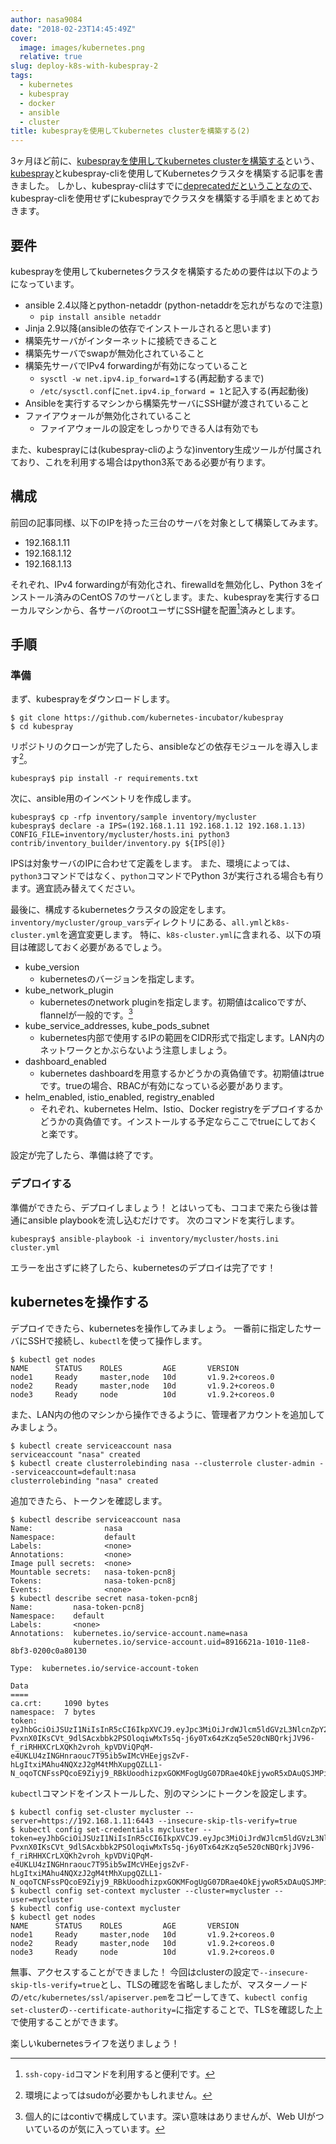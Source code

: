 ```yaml
---
author: nasa9084
date: "2018-02-23T14:45:49Z"
cover:
  image: images/kubernetes.png
  relative: true
slug: deploy-k8s-with-kubespray-2
tags:
  - kubernetes
  - kubespray
  - docker
  - ansible
  - cluster
title: kubesprayを使用してkubernetes clusterを構築する(2)
---
```



3ヶ月ほど前に、[kubesprayを使用してkubernetes clusterを構築する](/deploy-k8s-cluster-using-kubespray/)という、[kubespray](https://kubespray.io/)とkubespray-cliを使用してKubernetesクラスタを構築する記事を書きました。
しかし、kubespray-cliはすでに[deprecatedだということなので](https://github.com/kubernetes-incubator/kubespray/commit/1869aa39859bff4d27bf1337c1352fd383e980a5)、kubespray-cliを使用せずにkubesprayでクラスタを構築する手順をまとめておきます。

## 要件

kubesprayを使用してkubernetesクラスタを構築するための要件は以下のようになっています。

* ansible 2.4以降とpython-netaddr (python-netaddrを忘れがちなので注意)
    * `pip install ansible netaddr`
* Jinja 2.9以降(ansibleの依存でインストールされると思います)
* 構築先サーバがインターネットに接続できること
* 構築先サーバでswapが無効化されていること
* 構築先サーバでIPv4 forwardingが有効になっていること
    * `sysctl -w net.ipv4.ip_forward=1`する(再起動するまで)
    * `/etc/sysctl.conf`に`net.ipv4.ip_forward = 1`と記入する(再起動後)
* Ansibleを実行するマシンから構築先サーバにSSH鍵が渡されていること
* ファイアウォールが無効化されていること
    * ファイアウォールの設定をしっかりできる人は有効でも

また、kubesprayには(kubespray-cliのような)inventory生成ツールが付属されており、これを利用する場合はpython3系である必要が有ります。

## 構成

前回の記事同様、以下のIPを持った三台のサーバを対象として構築してみます。

* 192.168.1.11
* 192.168.1.12
* 192.168.1.13

それぞれ、IPv4 forwardingが有効化され、firewalldを無効化し、Python 3をインストール済みのCentOS 7のサーバとします。また、kubesprayを実行するローカルマシンから、各サーバのrootユーザにSSH鍵を配置[^ssh-copy-id]済みとします。

## 手順

### 準備

まず、kubesprayをダウンロードします。

``` shell
$ git clone https://github.com/kubernetes-incubator/kubespray
$ cd kubespray
```

リポジトリのクローンが完了したら、ansibleなどの依存モジュールを導入します[^pip-sudo]。

``` shell
kubespray$ pip install -r requirements.txt
```

次に、ansible用のインベントリを作成します。

``` shell
kubespray$ cp -rfp inventory/sample inventory/mycluster
kubespray$ declare -a IPS=(192.168.1.11 192.168.1.12 192.168.1.13)
CONFIG_FILE=inventory/mycluster/hosts.ini python3 contrib/inventory_builder/inventory.py ${IPS[@]}
```

IPSは対象サーバのIPに合わせて定義をします。
また、環境によっては、`python3`コマンドではなく、`python`コマンドでPython 3が実行される場合も有ります。適宜読み替えてください。

最後に、構成するkubernetesクラスタの設定をします。`inventory/mycluster/group_vars`ディレクトリにある、`all.yml`と`k8s-cluster.yml`を適宜変更します。
特に、`k8s-cluster.yml`に含まれる、以下の項目は確認しておく必要があるでしょう。

* kube_version
    * kubernetesのバージョンを指定します。
* kube_network_plugin
    * kubernetesのnetwork pluginを指定します。初期値はcalicoですが、flannelが一般的です。[^contiv]
* kube_service_addresses, kube_pods_subnet
    * kubernetes内部で使用するIPの範囲をCIDR形式で指定します。LAN内のネットワークとかぶらないよう注意しましょう。
* dashboard_enabled
    * kubernetes dashboardを用意するかどうかの真偽値です。初期値はtrueです。trueの場合、RBACが有効になっている必要があります。
* helm_enabled, istio_enabled, registry_enabled
    * それぞれ、kubernetes Helm、Istio、Docker registryをデプロイするかどうかの真偽値です。インストールする予定ならここでtrueにしておくと楽です。

設定が完了したら、準備は終了です。

### デプロイする

準備ができたら、デプロイしましょう！
とはいっても、ココまで来たら後は普通にansible playbookを流し込むだけです。
次のコマンドを実行します。

``` shell
kubespray$ ansible-playbook -i inventory/mycluster/hosts.ini cluster.yml
```

エラーを出さずに終了したら、kubernetesのデプロイは完了です！

## kubernetesを操作する

デプロイできたら、kubernetesを操作してみましょう。
一番前に指定したサーバにSSHで接続し、`kubectl`を使って操作します。

``` shell
$ kubectl get nodes
NAME      STATUS    ROLES         AGE       VERSION
node1     Ready     master,node   10d       v1.9.2+coreos.0
node2     Ready     master,node   10d       v1.9.2+coreos.0
node3     Ready     node          10d       v1.9.2+coreos.0
```

また、LAN内の他のマシンから操作できるように、管理者アカウントを追加してみましょう。

``` shell
$ kubectl create serviceaccount nasa
serviceaccount "nasa" created
$ kubectl create clusterrolebinding nasa --clusterrole cluster-admin --serviceaccount=default:nasa
clusterrolebinding "nasa" created
```

追加できたら、トークンを確認します。

``` shell
$ kubectl describe serviceaccount nasa
Name:                nasa
Namespace:           default
Labels:              <none>
Annotations:         <none>
Image pull secrets:  <none>
Mountable secrets:   nasa-token-pcn8j
Tokens:              nasa-token-pcn8j
Events:              <none>
$ kubectl describe secret nasa-token-pcn8j
Name:         nasa-token-pcn8j
Namespace:    default
Labels:       <none>
Annotations:  kubernetes.io/service-account.name=nasa
              kubernetes.io/service-account.uid=8916621a-1010-11e8-8bf3-0200c0a80130

Type:  kubernetes.io/service-account-token

Data
====
ca.crt:     1090 bytes
namespace:  7 bytes
token:      eyJhbGciOiJSUzI1NiIsInR5cCI6IkpXVCJ9.eyJpc3MiOiJrdWJlcm5ldGVzL3NlcnZpY2VhY2NvdW50Iiwia3ViZXJuZXRlcy5pby9zZXJ2aWNlYWNjb3VudC9uYW1lc3BhY2UiOiJkZWZhdWx0Iiwaa3ViZXJuZXRlcy5pby9zZXJ2aWNlYWNjb3VudC9zZWNyZXQubmFtZSI6Im5yc2EtdG9rZW4tcGNuOGoiLCJrdWJlcm5ldGVzLmlvL3NlcnZpY2VhY2NvdW50L3NlcnZpY2UtYWNjb3VudC5uYW1lIjoibmFzYSIsImt1YmVybmV0ZXMuaW8dc2VydmljZWFjY291bnQvc2VydmljZS1hY2NvdW50LnVpZCI6Ijg5MTY2MjFhLTEwMTAtMTFlOC04YmYzLTAyMDBjMGE4MDEfMCIsInN1YiI6InN5c3RlbTpzZXJ2aWNlYWNjb3VudDgkZWZhdWx0Om5hc2FifQ.D1o3Jvko91dX6pk2qG505dd2zaXW468GGc9RT6eSzJlrjEG7UEtjF9vlhy7c3BegjPddpPpHsc_ouMx5BAmFdWh74v-PvxnX0IKsCVt_9dlSAcxbbk2PSOloqiwMxTs5q-j6y0Tx64zKzq5e520cNBQrkjJV96-f_riRHHXCrLXQKh2vroh_kpVDViQPqM-e4UKLU4zINGHnraouc7T95ib5wIMcVHEejgsZvF-hLgItxiMAhu4NQXzJ2gM4tMhXupgQZLL1-N_oqoTCNFssPQcoE9Ziyj9_RBkUoodhizpxGOKMFogUgG07DRae4OkEjywoR5xDAuQSJMPihTPqzw
```

`kubectl`コマンドをインストールした、別のマシンにトークンを設定します。

``` shell
$ kubectl config set-cluster mycluster --server=https://192.168.1.11:6443 --insecure-skip-tls-verify=true
$ kubectl config set-credentials mycluster --token=eyJhbGciOiJSUzI1NiIsInR5cCI6IkpXVCJ9.eyJpc3MiOiJrdWJlcm5ldGVzL3NlcnZpY2VhY2NvdW50Iiwia3ViZXJuZXRlcy5pby9zZXJ2aWNlYWNjb3VudC9uYW1lc3BhY2UiOiJkZWZhdWx0Iiwaa3ViZXJuZXRlcy5pby9zZXJ2aWNlYWNjb3VudC9zZWNyZXQubmFtZSI6Im5yc2EtdG9rZW4tcGNuOGoiLCJrdWJlcm5ldGVzLmlvL3NlcnZpY2VhY2NvdW50L3NlcnZpY2UtYWNjb3VudC5uYW1lIjoibmFzYSIsImt1YmVybmV0ZXMuaW8dc2VydmljZWFjY291bnQvc2VydmljZS1hY2NvdW50LnVpZCI6Ijg5MTY2MjFhLTEwMTAtMTFlOC04YmYzLTAyMDBjMGE4MDEfMCIsInN1YiI6InN5c3RlbTpzZXJ2aWNlYWNjb3VudDgkZWZhdWx0Om5hc2FifQ.D1o3Jvko91dX6pk2qG505dd2zaXW468GGc9RT6eSzJlrjEG7UEtjF9vlhy7c3BegjPddpPpHsc_ouMx5BAmFdWh74v-PvxnX0IKsCVt_9dlSAcxbbk2PSOloqiwMxTs5q-j6y0Tx64zKzq5e520cNBQrkjJV96-f_riRHHXCrLXQKh2vroh_kpVDViQPqM-e4UKLU4zINGHnraouc7T95ib5wIMcVHEejgsZvF-hLgItxiMAhu4NQXzJ2gM4tMhXupgQZLL1-N_oqoTCNFssPQcoE9Ziyj9_RBkUoodhizpxGOKMFogUgG07DRae4OkEjywoR5xDAuQSJMPihTPqzw
$ kubectl config set-context mycluster --cluster=mycluster --user=mycluster
$ kubectl config use-context mycluster
$ kubectl get nodes
NAME      STATUS    ROLES         AGE       VERSION
node1     Ready     master,node   10d       v1.9.2+coreos.0
node2     Ready     master,node   10d       v1.9.2+coreos.0
node3     Ready     node          10d       v1.9.2+coreos.0
```

無事、アクセスすることができました！
今回はclusterの設定で`--insecure-skip-tls-verify=true`とし、TLSの確認を省略しましたが、マスターノードの`/etc/kubernetes/ssl/apiserver.pem`をコピーしてきて、`kubectl config set-cluster`の`--certificate-authority=`に指定することで、TLSを確認した上で使用することができます。

楽しいkubernetesライフを送りましょう！

[^ssh-copy-id]: `ssh-copy-id`コマンドを利用すると便利です。
[^pip-sudo]: 環境によってはsudoが必要かもしれません。
[^contiv]: 個人的にはcontivで構成しています。深い意味はありませんが、Web UIがついているのが気に入っています。

